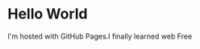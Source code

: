 <!DOCTYPE html>
<html>
<body>
<h1>Hello World</h1>
<p>I'm hosted with GitHub Pages.I finally learned web Free</p>
</body>
</html>
